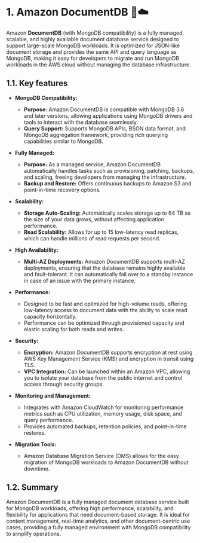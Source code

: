 # 1. Amazon DocumentDB 📄☁️

Amazon **DocumentDB** (with MongoDB compatibility) is a fully managed, scalable, and highly available document database service designed to support large-scale MongoDB workloads. It is optimized for JSON-like document storage and provides the same API and query language as MongoDB, making it easy for developers to migrate and run MongoDB workloads in the AWS cloud without managing the database infrastructure.

## 1.1. Key features

- **MongoDB Compatibility:**
    - **Purpose:** Amazon DocumentDB is compatible with MongoDB 3.6 and later versions, allowing applications using MongoDB drivers and tools to interact with the database seamlessly.
    - **Query Support:** Supports MongoDB APIs, BSON data format, and MongoDB aggregation framework, providing rich querying capabilities similar to MongoDB.

- **Fully Managed:**
    - **Purpose:** As a managed service, Amazon DocumentDB automatically handles tasks such as provisioning, patching, backups, and scaling, freeing developers from managing the infrastructure.
    - **Backup and Restore:** Offers continuous backups to Amazon S3 and point-in-time recovery options.

- **Scalability:**
    - **Storage Auto-Scaling:** Automatically scales storage up to 64 TB as the size of your data grows, without affecting application performance.
    - **Read Scalability:** Allows for up to 15 low-latency read replicas, which can handle millions of read requests per second.

- **High Availability:**

    - **Multi-AZ Deployments:** Amazon DocumentDB supports multi-AZ deployments, ensuring that the database remains highly available and fault-tolerant. It can automatically fail over to a standby instance in case of an issue with the primary instance.

- **Performance:**
    - Designed to be fast and optimized for high-volume reads, offering low-latency access to document data with the ability to scale read capacity horizontally.
    - Performance can be optimized through provisioned capacity and elastic scaling for both reads and writes.

- **Security:**
    - **Encryption:** Amazon DocumentDB supports encryption at rest using AWS Key Management Service (KMS) and encryption in transit using TLS.
    - **VPC Integration:** Can be launched within an Amazon VPC, allowing you to isolate your database from the public internet and control access through security groups.

- **Monitoring and Management:**
    - Integrates with Amazon CloudWatch for monitoring performance metrics such as CPU utilization, memory usage, disk space, and query performance.
    - Provides automated backups, retention policies, and point-in-time restores.

- **Migration Tools:**
    - Amazon Database Migration Service (DMS) allows for the easy migration of MongoDB workloads to Amazon DocumentDB without downtime.

## 1.2. Summary

Amazon DocumentDB is a fully managed document database service built for MongoDB workloads, offering high performance, scalability, and flexibility for applications that need document-based storage. It is ideal for content management, real-time analytics, and other document-centric use cases, providing a fully managed environment with MongoDB compatibility to simplify operations.